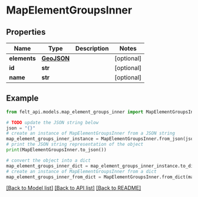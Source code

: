 # MapElementGroupsInner


## Properties

Name | Type | Description | Notes
------------ | ------------- | ------------- | -------------
**elements** | [**GeoJSON**](GeoJSON.md) |  | [optional] 
**id** | **str** |  | [optional] 
**name** | **str** |  | [optional] 

## Example

```python
from felt_api.models.map_element_groups_inner import MapElementGroupsInner

# TODO update the JSON string below
json = "{}"
# create an instance of MapElementGroupsInner from a JSON string
map_element_groups_inner_instance = MapElementGroupsInner.from_json(json)
# print the JSON string representation of the object
print(MapElementGroupsInner.to_json())

# convert the object into a dict
map_element_groups_inner_dict = map_element_groups_inner_instance.to_dict()
# create an instance of MapElementGroupsInner from a dict
map_element_groups_inner_from_dict = MapElementGroupsInner.from_dict(map_element_groups_inner_dict)
```
[[Back to Model list]](../README.md#documentation-for-models) [[Back to API list]](../README.md#documentation-for-api-endpoints) [[Back to README]](../README.md)



